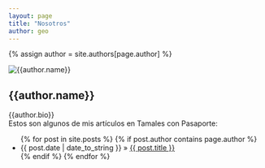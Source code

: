```yaml
---
layout: page
title: "Nosotros"
author: geo
---
```

{% assign author = site.authors[page.author] %}

<div class="row">
<div class="col-md-4">
<div class="author-image" style="border: 0">
    <img src="{{author.image}}" alt="{{author.name}}" title="{{author.name}}" />
</div>
</div>
<div class="col-md-8">
<div class="author-info">
    <h2 rel="author">{{author.name}}</h2>
    <p>{{author.bio}} <br />Estos son algunos de mis artículos en Tamales con Pasaporte:</p>
</div>
</div>
</div>

<ul class="posts">
{% for post in site.posts %}
    {% if post.author contains page.author %}
        <li><span>{{ post.date | date_to_string }}</span> &raquo; <a href="{{ post.url }}">{{ post.title }}</a></li>
    {% endif %}
{% endfor %}
</ul>
